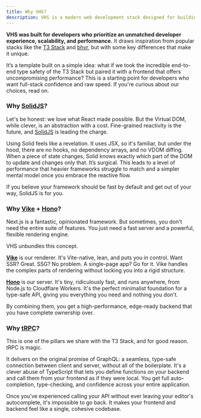 ```yaml
---
title: Why VHS?
description: VHS is a modern web development stack designed for building full-stack, end-to-end type-safe applications with a focus on developer experience, scalability, and performance.
---
```


**VHS was built for developers who prioritize an unmatched developer experience, scalability, and performance.** It draws inspiration from popular stacks like the [T3 Stack](https://create.t3.gg) and [bhvr](https://bhvr.dev/), but with some key differences that make it unique.

It’s a template built on a simple idea: what if we took the incredible end-to-end type safety of the T3 Stack but paired it with a frontend that offers uncompromising performance? This is a starting point for developers who want full-stack confidence and raw speed. If you're curious about our choices, read on.

### Why [SolidJS](https://solidjs.com)?

Let's be honest: we love what React made possible. But the Virtual DOM, while clever, is an abstraction with a cost. Fine-grained reactivity is the future, and [SolidJS](https://solidjs.com) is leading the charge.

Using Solid feels like a revelation. It uses JSX, so it's familiar, but under the hood, there are no hooks, no dependency arrays, and no VDOM diffing. When a piece of state changes, Solid knows exactly which part of the DOM to update and changes only that. It’s surgical. This leads to a level of performance that heavier frameworks struggle to match and a simpler mental model once you embrace the reactive flow.

If you believe your framework should be fast by default and get out of your way, SolidJS is for you.

### Why [Vike](https://vike.dev) + [Hono](https://hono.dev)?

Next.js is a fantastic, opinionated framework. But sometimes, you don't need the entire suite of features. You just need a fast server and a powerful, flexible rendering engine.

VHS unbundles this concept.

**[Vike](https://vike.dev)** is our renderer. It's Vite-native, lean, and puts you in control. Want SSR? Great. SSG? No problem. A single-page app? Go for it. Vike handles the complex parts of rendering without locking you into a rigid structure.

**[Hono](https://hono.dev)** is our server. It's tiny, ridiculously fast, and runs anywhere, from Node.js to Cloudflare Workers. It's the perfect minimalist foundation for a type-safe API, giving you everything you need and nothing you don't.

By combining them, you get a high-performance, edge-ready backend that you have complete ownership over.

### Why [tRPC](https://trpc.io)?

This is one of the pillars we share with the T3 Stack, and for good reason. tRPC is magic.

It delivers on the original promise of GraphQL: a seamless, type-safe connection between client and server, without all of the boilerplate. It's a clever abuse of TypeScript that lets you define functions on your backend and call them from your frontend as if they were local. You get full auto-completion, type-checking, and confidence across your entire application.

Once you’ve experienced calling your API without ever leaving your editor's autocomplete, it's impossible to go back. It makes your frontend and backend feel like a single, cohesive codebase.


